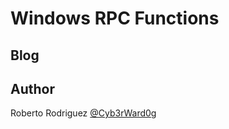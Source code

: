 # Windows RPC Functions

## Blog



## Author

Roberto Rodriguez [@Cyb3rWard0g](https://twitter.com/Cyb3rWard0g)